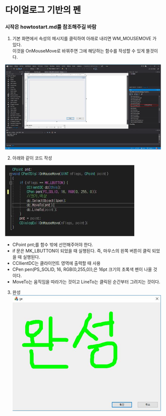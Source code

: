 # 다이얼로그 기반의 펜
### 시작은 howtostart.md를 참조해주길 바람  
  
1. 기본 화면에서 속성의 메시지를 클릭하여 아래로 내리면 WM_MOUSEMOVE 가 있다.  
이것을 OnMouseMove로 바꿔주면 그에 해당하는 함수를 작성할 수 있게 뜰것이다.  

![Alt text](_images/makepen/01.JPG)
  
2. 아래와 같이 코드 작성

![Alt text](_images/makepen/03.JPG)
* CPoint pnt;를 함수 밖에 선언해주어야 한다.
* if 문은 MK_LBUTTON이 되었을 때 실행된다. 즉, 마우스의 왼쪽 버튼이 클릭 되었을 때 실행된다.
* CCllientDC는 클라이언트 영역에 출력할 때 사용
* CPen pen(PS_SOLID, 16, RGB(0,255,0));은 16pt 크기의 초록색 펜이 나올 것이다.
* MoveTo는 움직임을 따라가는 것이고 LineTo는 클릭된 순간부터 그려지는 것이다.

3. 완성  
![Alt text](_images/makepen/04.JPG)
